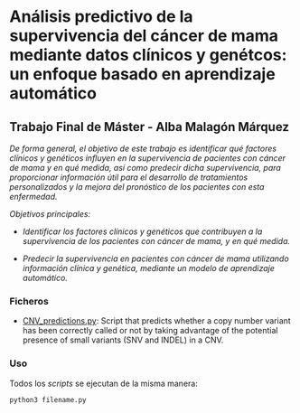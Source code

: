 # Análisis predictivo de la supervivencia del cáncer de mama mediante datos clínicos y genétcos: un enfoque basado en aprendizaje automático

## Trabajo Final de Máster - Alba Malagón Márquez


_De forma general, el objetivo de este trabajo es identificar qué factores clínicos y genéticos influyen en la supervivencia de pacientes con cáncer de mama y en qué medida, así como predecir dicha supervivencia, para proporcionar información útil para el desarrollo de tratamientos personalizados y la mejora del pronóstico de los pacientes con esta enfermedad._

_Objetivos principales:_

- _Identificar los factores clínicos y genéticos que contribuyen a la supervivencia de los pacientes con cáncer de mama, y en qué medida._

- _Predecir la supervivencia en pacientes con cáncer de mama utilizando información clínica y genética, mediante un modelo de aprendizaje automático._

### Ficheros

  - [CNV_predictions.py](https://github.com/albamalagon/FinalDegreeProject/blob/main/CNV_part/CNV_predictions.py): Script that predicts whether a copy number variant has been correctly called or not by taking advantage of the potential presence of small variants (SNV and INDEL) in a CNV.


### Uso

Todos los _scripts_ se ejecutan de la misma manera:
```
python3 filename.py
```
